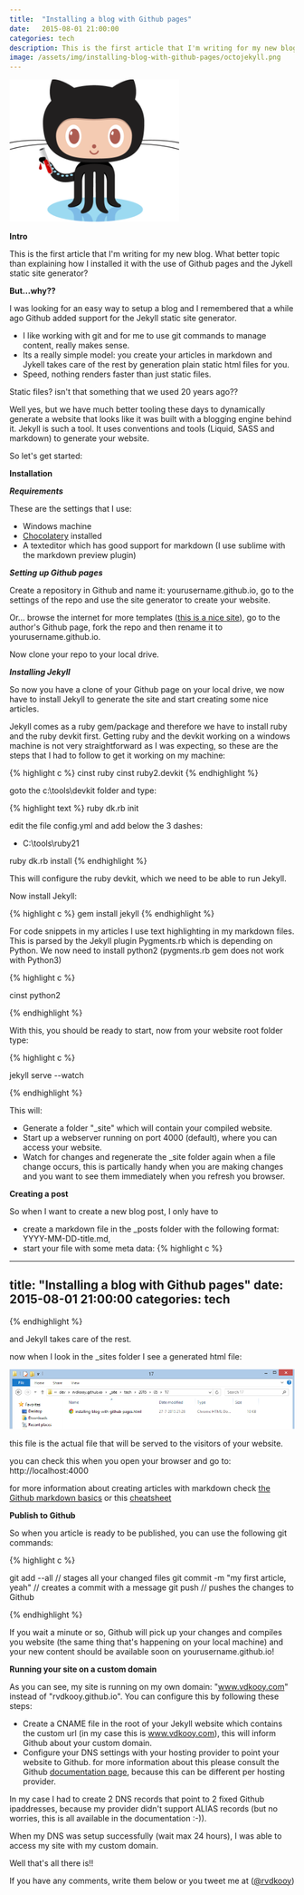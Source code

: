 ```yaml
---
title:  "Installing a blog with Github pages"
date:   2015-08-01 21:00:00
categories: tech
description: This is the first article that I'm writing for my new blog. What better topic than explaining how I installed it with the use of Github pages and the Jykell static site generator?
image: /assets/img/installing-blog-with-github-pages/octojekyll.png
---
```


<img src="/assets/img/installing-blog-with-github-pages/octojekyll.png" alt="Okto Jekyll" width="300px" >

**Intro**

This is the first article that I'm writing for my new blog. What better topic than explaining how I installed it with the use of Github pages and the Jykell static site generator?

**But...why??**

I was looking for an easy way to setup a blog and I remembered that a while ago Github added support for the Jekyll static site generator. 

- I like working with git and for me to use git commands to manage content, really makes sense.
- Its a really simple model: you create your articles in markdown and Jykell takes care of the rest by generation plain static html files for you.
- Speed, nothing renders faster than just static files.

Static files? isn't that something that we used 20 years ago?? 

Well yes, but we have much better tooling these days to dynamically generate a website that looks like it was built with a blogging engine behind it. Jekyll is such a tool. It uses conventions and tools (Liquid, SASS and markdown) to generate your website.

So let's get started:

**Installation**

***Requirements***

These are the settings that I use:

- Windows machine
- [Chocolatery](https://chocolatey.org/) installed
- A texteditor which has good support for markdown (I use sublime with the markdown preview plugin)

***Setting up Github pages***

Create a repository in Github and name it: yourusername.github.io, go to the settings of the repo and use the site generator to create your website.

Or... browse the internet for more templates ([this is a nice site](http://jekyllthemes.org)), go to the author's Github page, fork the repo and then rename it to yourusername.github.io.

Now clone your repo to your local drive.

***Installing Jekyll***

So now you have a clone of your Github page on your local drive, we now have to install Jekyll to generate the site and start creating some nice articles.

Jekyll comes as a ruby gem/package and therefore we have to install ruby and the ruby devkit first. Getting ruby and the devkit working on a windows machine is not very straightforward as I was expecting, so these are the steps that I had to follow to get it working on my machine:

{% highlight c %}
cinst ruby
cinst ruby2.devkit
{% endhighlight %}

goto the c:\tools\devkit folder and type:

{% highlight text %}
ruby dk.rb init

edit the file config.yml and add below the 3 dashes:
- C:\tools\ruby21

ruby dk.rb install 
{% endhighlight %}

This will configure the ruby devkit, which we need to be able to run Jekyll.

Now install Jekyll:

{% highlight c %}
gem install jekyll
{% endhighlight %}

For code snippets in my articles I use text highlighting in my markdown files. This is parsed by the Jekyll plugin Pygments.rb which is depending on Python. We now need to install python2 (pygments.rb gem does not work with Python3)

{% highlight c %}

cinst python2

{% endhighlight %}

With this, you should be ready to start, now from your website root folder type:

{% highlight c %}

jekyll serve --watch

{% endhighlight %}

This will:

- Generate a folder "_site" which will contain your compiled website.
- Start up a webserver running on port 4000 (default), where you can access your website.
- Watch for changes and regenerate the _site folder again when a file change occurs, this is partically handy when you are making changes and you want to see them immediately when you refresh you browser.

**Creating a post**

So when I want to create a new blog post, I only have to 

- create a markdown file in the _posts folder with the following format: YYYY-MM-DD-title.md, 
- start your file with some meta data: 
{% highlight c %}
---
title:  "Installing a blog with Github pages"
date:   2015-08-01 21:00:00
categories: tech
---
{% endhighlight %}

and Jekyll takes care of the rest. 

now when I look in the _sites folder I see a generated html file:

![alt text](/assets/img/installing-blog-with-github-pages/generated-html-file.png "Generated html file")

this file is the actual file that will be served to the visitors of your website.

you can check this when you open your browser and go to: http://localhost:4000

for more information about creating articles with markdown check [the Github markdown basics](https://help.github.com/articles/markdown-basics/) or this  [cheatsheet](https://github.com/adam-p/markdown-here/wiki/Markdown-Cheatsheet)

**Publish to Github**

So when you article is ready to be published, you can use the following git commands:

{% highlight c %}

git add --all // stages all your changed files
git commit -m "my first article, yeah" // creates a commit with a message
git push // pushes the changes to Github

{% endhighlight %}

If you wait a minute or so, Github will pick up your changes and compiles you website (the same thing that's happening on your local machine) and your new content should be available soon on yourusername.github.io!

**Running your site on a custom domain**

As you can see, my site is running on my own domain: "www.vdkooy.com" instead of "rvdkooy.github.io". You can configure this by following these steps:

- Create a CNAME file in the root of your Jekyll website which contains the custom url (in my case this is www.vdkooy.com), this will inform Github about your custom domain.
- Configure your DNS settings with your hosting provider to point your website to Github. for more information about this please consult the Github [documentation page](https://help.github.com/articles/setting-up-a-custom-domain-with-Github-pages/), because this can be different per hosting provider. 

In my case I had to create 2 DNS records that point to 2 fixed Github ipaddresses, because my provider didn't support ALIAS records (but no worries, this is all available in the documentation :-)).

When my DNS was setup successfully (wait  max 24 hours), I was able to access my site with my custom domain.

Well that's all there is!!

If you have any comments, write them below or you tweet me at ([@rvdkooy](https://twitter.com/rvdkooy))
